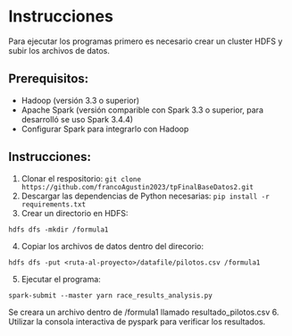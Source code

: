 # Instrucciones 
Para ejecutar los programas primero es necesario crear un cluster HDFS y subir los archivos de datos.
## Prerequisitos:
- Hadoop (versión 3.3 o superior)
- Apache Spark (versión comparible con Spark 3.3 o superior, para desarrolló se uso Spark 3.4.4)
- Configurar Spark para integrarlo con Hadoop

## Instrucciones:
1. Clonar el respositorio: `git clone https://github.com/francoAgustin2023/tpFinalBaseDatos2.git`
2. Descargar las dependencias de Python necesarias: `pip install -r requirements.txt`
3. Crear un directorio en HDFS:
```
hdfs dfs -mkdir /formula1
```
4. Copiar los archivos de datos dentro del direcorio:
```
hdfs dfs -put <ruta-al-proyecto>/datafile/pilotos.csv /formula1
```
5. Ejecutar el programa:
```
spark-submit --master yarn race_results_analysis.py
```
Se creara un archivo dentro de /formula1 llamado resultado_pilotos.csv
6. Utilizar la consola interactiva de pyspark para verificar los resultados.


